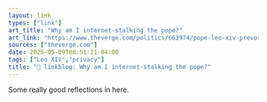 ```yaml
---
layout: link
types: ["link"]
art_title: "Why am I internet-stalking the pope?"
art_link: "https://www.theverge.com/politics/663974/pope-leo-xiv-prevost-social-media-tweets"
sources: ["theverge.com"]
date: 2025-05-09T06:51:21-04:00
tags: ["Leo XIV","privacy"]
title: "🔗 linkblog: Why am I internet-stalking the pope?"
---
```

Some really good reflections in here.